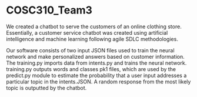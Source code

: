 # COSC310_Team3

  We created a chatbot to serve the customers of an online clothing store. Essentially, a customer service chatbot was created using artificial intelligence and machine learning following agile SDLC methodologies. 
  
  Our software consists of two input JSON files used to train the neural network and make personalized answers based on customer information. The training.py imports data from intents.py and trains the neural network. training.py outputs words and classes pk1 files, which are used by the predict.py module to estimate the probability that a user input addresses a particular topic in the intents.JSON. A random response from the most likely topic is outputted by the chatbot.


  
  


